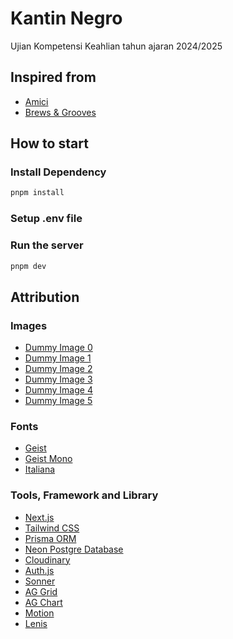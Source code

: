 # Kantin Negro

Ujian Kompetensi Keahlian tahun ajaran 2024/2025

## Inspired from

- [Amici](https://amici-restaurant.com)
- [Brews & Grooves](https://www.brewsandgrooves.com)

## How to start

### Install Dependency

```bash
pnpm install
```

### Setup .env file

### Run the server

```bash
pnpm dev
```

## Attribution

### Images

- [Dummy Image 0](https://unsplash.com/photos/cooked-rice-with-egg-ykThMylLsbY)
- [Dummy Image 1](https://unsplash.com/photos/man-holding-menu-a5ToDH34m0I)
- [Dummy Image 2](https://unsplash.com/photos/woman-in-black-crew-neck-t-shirt-standing-near-counter-NlcCPeKNmwg)
- [Dummy Image 3](https://unsplash.com/photos/dish-on-white-ceramic-plate-N_Y88TWmGwA)
- [Dummy Image 4](https://unsplash.com/photos/a-vase-filled-with-pink-flowers-on-top-of-a-table-a0wvviodl-8)
- [Dummy Image 5](http://www.listercarterhomes.com/wp-content/uploads/2013/11/dummy-image-square.jpg)

### Fonts

- [Geist](https://fonts.google.com/specimen/Geist)
- [Geist Mono](https://fonts.google.com/specimen/Geist+Mono)
- [Italiana](https://fonts.google.com/specimen/Italiana)

### Tools, Framework and Library

- [Next.js](https://nextjs.org)
- [Tailwind CSS](https://tailwindcss.com)
- [Prisma ORM](https://www.prisma.io)
- [Neon Postgre Database](https://neon.tech)
- [Cloudinary](https://cloudinary.com)
- [Auth.js](https://authjs.dev)
- [Sonner](https://sonner.emilkowal.ski)
- [AG Grid](https://www.ag-grid.com)
- [AG Chart](https://www.ag-grid.com/charts)
- [Motion](https://motion.dev)
- [Lenis](https://lenis.darkroom.engineering)
